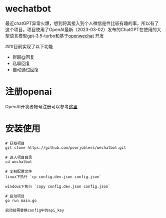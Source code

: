 # wechatbot
最近chatGPT异常火爆，想到将其接入到个人微信是件比较有趣的事，所以有了这个项目。项目使用了OpenAI最新（2023-03-02）发布的ChatGPT在使用的大型语言模型gpt-3.5-turbo和基于[openwechat](https://github.com/eatmoreapple/openwechat)
开发

###目前实现了以下功能
 + 群聊@回复
 + 私聊回复
 + 自动通过回复
 
# 注册openai
OpenAI开发者帐号注册可以参考[这里](https://juejin.cn/post/7173447848292253704)

# 安装使用
````
# 获取项目
git clone https://github.com/poorjobless/wechatbot.git

# 进入项目目录
cd wechatbot

# 复制配置文件
linux下执行 `cp config.dev.json config.json`

windows下执行 `copy config.dev.json config.json`

# 启动项目
go run main.go

启动前需替换config中的api_key
